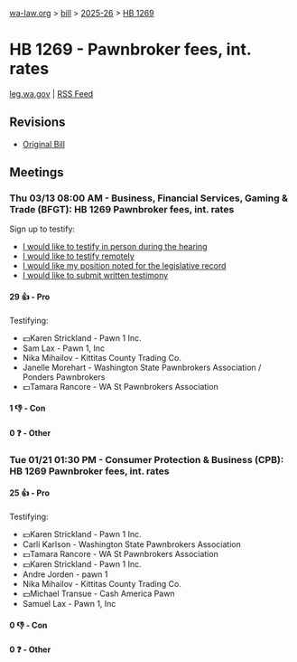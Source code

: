 [wa-law.org](/) > [bill](/bill/) > [2025-26](/bill/2025-26/) > [HB 1269](/bill/2025-26/hb/1269/)

# HB 1269 - Pawnbroker fees, int. rates
[leg.wa.gov](https://app.leg.wa.gov/billsummary?BillNumber=1269&Year=2025&Initiative=false) | [RSS Feed](./rss.xml)

## Revisions
* [Original Bill](1/)

## Meetings
### Thu 03/13 08:00 AM - Business, Financial Services, Gaming & Trade (BFGT): HB 1269 Pawnbroker fees, int. rates
Sign up to testify:
* [I would like to testify in person during the hearing](https://app.leg.wa.gov/csi/Testifier/Add?chamber=House&mId=32964&aId=165428&caId=26301&tId=1)
* [I would like to testify remotely](https://app.leg.wa.gov/csi/Testifier/Add?chamber=House&mId=32964&aId=165428&caId=26301&tId=2)
* [I would like my position noted for the legislative record](https://app.leg.wa.gov/csi/Testifier/Add?chamber=House&mId=32964&aId=165428&caId=26301&tId=3)
* [I would like to submit written testimony](https://app.leg.wa.gov/csi/Testifier/Add?chamber=House&mId=32964&aId=165428&caId=26301&tId=4)

#### 29 👍 - Pro
Testifying:
* 💵Karen Strickland - Pawn 1 Inc.
* Sam Lax - Pawn 1, Inc
* Nika Mihailov - Kittitas County Trading Co.
* Janelle Morehart - Washington State Pawnbrokers Association / Ponders Pawnbrokers
* 💵Tamara Rancore - WA St Pawnbrokers Association

#### 1 👎 - Con

#### 0 ❓ - Other

### Tue 01/21 01:30 PM - Consumer Protection & Business (CPB): HB 1269 Pawnbroker fees, int. rates
#### 25 👍 - Pro
Testifying:
* 💵Karen Strickland - Pawn 1 Inc.
* Carli Karlson - Washington State Pawnbrokers Association
* 💵Tamara Rancore - WA St Pawnbrokers Association
* 💵Karen Strickland - Pawn 1 Inc.
* Andre Jorden - pawn 1
* Nika Mihailov - Kittitas County Trading Co.
* 💵Michael Transue - Cash America Pawn
* Samuel Lax - Pawn 1, Inc

#### 0 👎 - Con

#### 0 ❓ - Other

